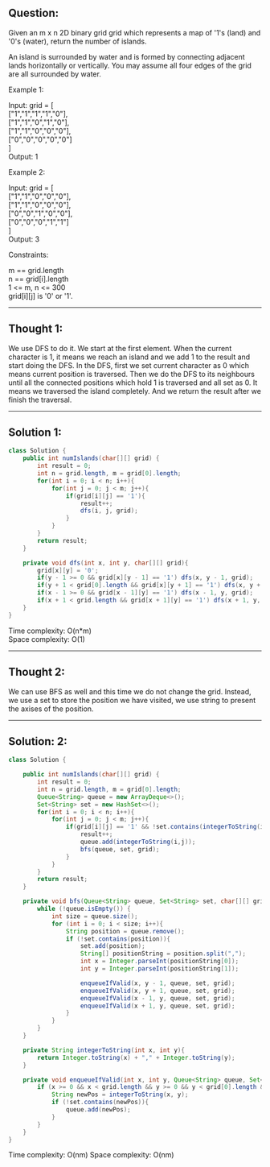 ## Question: 

Given an m x n 2D binary grid grid which represents a map of '1's (land) and '0's (water), return the number of islands.

An island is surrounded by water and is formed by connecting adjacent lands horizontally or vertically. You may assume all four edges of the grid are all surrounded by water.

Example 1:

Input: grid = [  
  ["1","1","1","1","0"],  
  ["1","1","0","1","0"],  
  ["1","1","0","0","0"],  
  ["0","0","0","0","0"]  
]  
Output: 1  

Example 2:  

Input: grid = [  
  ["1","1","0","0","0"],  
  ["1","1","0","0","0"],  
  ["0","0","1","0","0"],  
  ["0","0","0","1","1"]  
]  
Output: 3  
 
Constraints:  

m == grid.length  
n == grid[i].length  
1 <= m, n <= 300  
grid[i][j] is '0' or '1'.  

---
## Thought 1:
We use DFS to do it. We start at the first element. When the current character is 1, it means we reach an island and we add 1 to the 
result and start doing the DFS. In the DFS, first we set current character as 0 which means current position is traversed. Then we do the 
DFS to its neighbours until all the connected positions which hold 1 is traversed and all set as 0. It means we traversed the island completely. 
And we return the result after we finish the traversal.

---
## Solution 1:
```Java
class Solution {
    public int numIslands(char[][] grid) {
        int result = 0;
        int n = grid.length, m = grid[0].length;
        for(int i = 0; i < n; i++){
            for(int j = 0; j < m; j++){
                if(grid[i][j] == '1'){
                    result++;
                    dfs(i, j, grid);
                }
            }
        }
        return result;
    }

    private void dfs(int x, int y, char[][] grid){
        grid[x][y] = '0';
        if(y - 1 >= 0 && grid[x][y - 1] == '1') dfs(x, y - 1, grid);
        if(y + 1 < grid[0].length && grid[x][y + 1] == '1') dfs(x, y + 1, grid);
        if(x - 1 >= 0 && grid[x - 1][y] == '1') dfs(x - 1, y, grid);
        if(x + 1 < grid.length && grid[x + 1][y] == '1') dfs(x + 1, y, grid);       
    }
}
```
Time complexity: O(n*m)  
Space complexity: O(1)

---
## Thought 2:
We can use BFS as well and this time we do not change the grid. Instead, we use a set to store the position we have visited, we use string to present the axises of the position.

---
## Solution: 2:
```Java
class Solution {

    public int numIslands(char[][] grid) {
        int result = 0;
        int n = grid.length, m = grid[0].length;
        Queue<String> queue = new ArrayDeque<>();
        Set<String> set = new HashSet<>();
        for(int i = 0; i < n; i++){
            for(int j = 0; j < m; j++){
                if(grid[i][j] == '1' && !set.contains(integerToString(i,j))){
                    result++;
                    queue.add(integerToString(i,j));
                    bfs(queue, set, grid);
                }
            }
        }
        return result;
    }

    private void bfs(Queue<String> queue, Set<String> set, char[][] grid) {
        while (!queue.isEmpty()) {
            int size = queue.size();
            for (int i = 0; i < size; i++){
                String position = queue.remove();
                if (!set.contains(position)){
                    set.add(position);
                    String[] positionString = position.split(",");
                    int x = Integer.parseInt(positionString[0]);
                    int y = Integer.parseInt(positionString[1]);

                    enqueueIfValid(x, y - 1, queue, set, grid);
                    enqueueIfValid(x, y + 1, queue, set, grid);
                    enqueueIfValid(x - 1, y, queue, set, grid);
                    enqueueIfValid(x + 1, y, queue, set, grid);
                }
            }
        }
    }

    private String integerToString(int x, int y){
        return Integer.toString(x) + "," + Integer.toString(y);
    }

    private void enqueueIfValid(int x, int y, Queue<String> queue, Set<String> set, char[][] grid) {
        if (x >= 0 && x < grid.length && y >= 0 && y < grid[0].length && grid[x][y] == '1') {
            String newPos = integerToString(x, y);
            if (!set.contains(newPos)){
                queue.add(newPos);
            }
        }
    }    
}
```
Time complexity: O(nm) 
Space complexity: O(nm)
